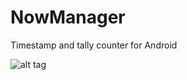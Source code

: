 NowManager
==========

Timestamp and tally counter for Android

![alt tag](https://lh5.googleusercontent.com/-RBHBTYPreD0/UppUV2qAeiI/AAAAAAAAGNU/joqTuTJXvyE/w944-h616-no/nowmanager1.png)
